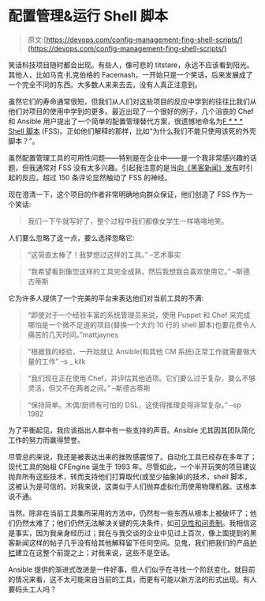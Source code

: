 # 配置管理&运行 Shell 脚本

> 原文:[https://devops.com/config-management-fing-shell-scripts/](https://devops.com/config-management-fing-shell-scripts/)

笑话科技项目随时都会出现。有些人，像可悲的 titstare，永远不应该看到阳光。其他人，比如马克·扎克伯格的 Facemash，一开始只是一个笑话，后来发展成了一个完全不同的东西。大多数人来来去去，没有人真正注意到。

虽然它们的寿命通常很短，但我们从人们对这些项目的反应中学到的往往比我们从他们对项目的使用中学到的更多。最近出现了一个很好的例子，几个沮丧的 Chef 和 Ansible 用户提出了一个简单的配置管理替代方案，很遗憾地命名为[F * * * Shell 脚本](http://fuckingshellscripts.org) (FSS)。正如他们解释的那样，比如“为什么我们不能只使用该死的外壳脚本？”。

虽然配置管理工具的可用性问题——特别是在企业中——是一个我非常感兴趣的话题，但我通常对 FSS 没有太多兴趣。引起我注意的是当[向《黑客新闻》发布](https://news.ycombinator.com/item?id=7401803)时引起的反应。超过 150 条评论显然触动了 FSS 的神经。

现在澄清一下，这个项目的作者非常明确地向群众保证，他们创造了 FSS 作为一个笑话:

> 我们一下午就写好了，整个过程中我们都像女学生一样咯咯地笑。

人们要么忽略了这一点，要么选择忽略它:

> “这简直太棒了！我梦想过这样的工具。”
> –艺术事实

> “我希望看到像您这样的工具完全成熟，然后我想我会喜欢使用它。”
> –斯德古蒂斯

它为许多人提供了一个完美的平台来表达他们对当前工具的不满:

> “即使对于一个经验丰富的系统管理员来说，使用 Puppet 和 Chef 来完成哪怕是一个微不足道的项目(替换一个大约 10 行的 shell 脚本)也要花费令人痛苦的几天时间。”mattjaynes

> “根据我的经验，一开始就让 Ansible(和其他 CM 系统)正常工作就需要做大量的工作”
> –s _ kilk

> “我们现在正在使用 Chef，并评估其他选项。它们要么过于复杂，要么不够灵活，但又不在两者之间。”
> –斯德古蒂斯

> “保持简单。木偶/厨师有可怕的 DSL，这使得推理变得非常复杂。”
> –sp 1982

为了平衡起见，我应该指出人群中有一些支持的声音。Ansible 尤其因其团队简化工作的努力而赢得赞誉。

尽管总的来说，我还是被表达出来的挫败感震惊了。自动化工具已经存在多年了；现代工具的始祖 CFEngine 诞生于 1993 年。尽管如此，一个半开玩笑的项目建议抛弃所有这些技术，转而支持他们打算取代(或至少抽象掉)的技术，shell 脚本，这被认为是可信的。对我来说，这类似于人们抛弃虚拟化而使用物理机器。这根本说不通。

当然，除非在当前工具集所采用的方法中，仍然有一些东西从根本上被破坏了；他们仍然太难了；他们仍然无法解决关键的先决条件，如[可见性和问责制](https://www.scriptrock.com/blog/automation-enterprise-doing-it-wrong/)。我相信这是事实，因为我亲身经历过；我在与我交谈的企业中见过上百次，像上面提到的黑客新闻这样的帖子几乎没有给其他解释留下任何空间。见鬼，我们把我们的产品[护栏](https://www.scriptrock.com)建立在这整个前提之上；对我来说，这些不是空话。

Ansible 提供的渐进式改进是一件好事，但人们似乎在寻找一个阶跃变化。就目前的情况来看，这不太可能来自当前的工具，而更有可能以新方法的形式出现。有人要码头工人吗？